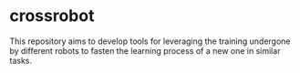 # crossrobot
This repository aims to develop tools for leveraging the training undergone by different robots to fasten the learning process of a new one in similar tasks.
